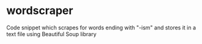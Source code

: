 # wordscraper
Code snippet which scrapes for words ending with "-ism" and stores it in a text file using Beautiful Soup library
